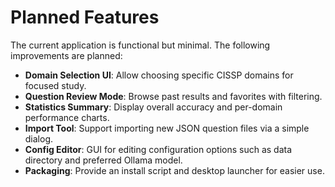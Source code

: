 # Planned Features

The current application is functional but minimal. The following improvements are planned:

- **Domain Selection UI**: Allow choosing specific CISSP domains for focused study.
- **Question Review Mode**: Browse past results and favorites with filtering.
- **Statistics Summary**: Display overall accuracy and per-domain performance charts.
- **Import Tool**: Support importing new JSON question files via a simple dialog.
- **Config Editor**: GUI for editing configuration options such as data directory and preferred Ollama model.
- **Packaging**: Provide an install script and desktop launcher for easier use.


